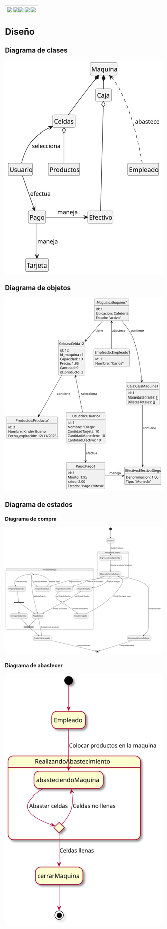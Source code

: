 <div align=right>

| [![](https://img.shields.io/badge/-Inicio-FFF?style=flat&logo=Emlakjet&logoColor=black)](/README.md) [![](https://img.shields.io/badge/-Modelo_de_dominio-FFF?style=flat&logo=LiveChat&logoColor=black)](/documentos/modeloDeDominio.md)[![](https://img.shields.io/badge/-Diseño-FFF?style=flat&logo=LiveChat&logoColor=black)](/documentos/entregas.d.md) [![](https://img.shields.io/badge/-Diseño_Modular-FFF?style=flat&logo=openstreetmap&logoColor=black)](/documentos/entregas.dM.md) [![](https://img.shields.io/badge/-Diseño_Orientado_a_Objetos-FFF?style=flat&logo=openstreetmap&logoColor=black)](/documentos/entregas.dOO.md) |
| -----: |

</div>

# Diseño

## Diagrama de clases

![](/documentos/modeloDeDominio/diagramaDeClases/diagramaDeClasesRelaciones.svg)

## Diagrama de objetos

![](/documentos/modeloDeDominio/diagramaDeObjetos/diagramaDeObjetos.svg)

## Diagrama de estados

### Diagrama de compra

![](/documentos/modeloDeDominio/diagramaDeEstados/diagramaDeEstadosCompra.svg)

### Diagrama de abastecer

![](/documentos/modeloDeDominio/diagramaDeEstados/diagramaDeEstadosAbastecer.svg)
